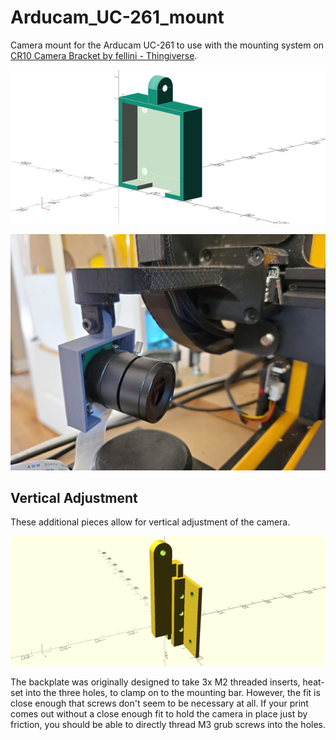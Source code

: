 # Arducam_UC-261_mount

Camera mount for the Arducam UC-261 to use with the mounting system on [CR10 Camera Bracket by fellini - Thingiverse](https://www.thingiverse.com/thing:4279932).

[![Rendering of 3d model](arducam_mount-sm.png)](arducam_mount.png)

[![photo of mount](mount_photo-sm.jpg)](mount_photo.jpg)

## Vertical Adjustment

These additional pieces allow for vertical adjustment of the camera.

[![rendering of backplate and mounting bar](backplate_and_bar-sm.png)](backplate_and_bar.png)

The backplate was originally designed to take 3x M2 threaded inserts, heat-set into the three holes, to clamp on to the mounting bar. However, the fit is close enough that screws don't seem to be necessary at all. If your print comes out without a close enough fit to hold the camera in place just by friction, you should be able to directly thread M3 grub screws into the holes.
